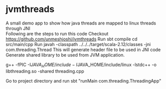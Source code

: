 # jvmthreads
A small demo app to show how java threads are mapped to linux threads through JNI  
Following are the steps to run this code
Checkout https://github.com/unmeshjoshi/jvmthreads
Run sbt compile
cd src/main/cpp
Run javah -classpath ../../../target/scala-2.12/classes -jni com.threading.Thread
	This will generate header file to be used in JNI code
Generate shared library to be used from JVM application.

g++ -fPIC -I$JAVA_HOME/include -I$JAVA_HOME/include/linux -lstdc++ -o libthreading.so -shared threading.cpp

Go to project directory and run
sbt "runMain com.threading.ThreadingApp"
